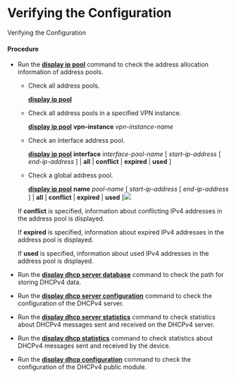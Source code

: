 Verifying the Configuration
===========================

Verifying the Configuration

#### Procedure

* Run the [**display ip pool**](cmdqueryname=display+ip+pool) command to check the address allocation information of address pools.
  
  
  + Check all address pools.
    
    [**display ip pool**](cmdqueryname=display+ip+pool)
  + Check all address pools in a specified VPN instance.
    
    [**display ip pool**](cmdqueryname=display+ip+pool) **vpn-instance** *vpn-instance-name*
  + Check an interface address pool.
    
    [**display ip pool**](cmdqueryname=display+ip+pool) **interface** *interface-pool-name* [ *start-ip-address* [ *end-ip-address* ] | **all** | **conflict** | **expired** | **used** ]
  + Check a global address pool.
    
    [**display ip pool**](cmdqueryname=display+ip+pool) **name** *pool-name* [ *start-ip-address* [ *end-ip-address* ] | **all** | **conflict** | **expired** | **used** ]![](public_sys-resources/note_3.0-en-us.png) 
  
  If **conflict** is specified, information about conflicting IPv4 addresses in the address pool is displayed.
  
  If **expired** is specified, information about expired IPv4 addresses in the address pool is displayed.
  
  If **used** is specified, information about used IPv4 addresses in the address pool is displayed.
* Run the [**display dhcp server database**](cmdqueryname=display+dhcp+server+database) command to check the path for storing DHCPv4 data.
* Run the [**display dhcp server configuration**](cmdqueryname=display+dhcp+server+configuration) command to check the configuration of the DHCPv4 server.
* Run the [**display dhcp server statistics**](cmdqueryname=display+dhcp+server+statistics) command to check statistics about DHCPv4 messages sent and received on the DHCPv4 server.
* Run the [**display dhcp statistics**](cmdqueryname=display+dhcp+statistics) command to check statistics about DHCPv4 messages sent and received by the device.
* Run the [**display dhcp configuration**](cmdqueryname=display+dhcp+configuration) command to check the configuration of the DHCPv4 public module.